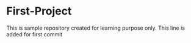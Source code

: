# First-Project
This is sample repository created for learning purpose only.
This line is added for first commit

